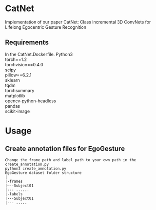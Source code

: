 # CatNet
Implementation of our paper CatNet: Class Incremental 3D ConvNets for Lifelong Egocentric Gesture Recognition
## Requirements
In the CatNet.Dockerfile.
Python3\
torch==1.2\
torchvision==0.4.0\
scipy\
pillow==6.2.1\
sklearn\
tqdm\
torchsummary\
matplotlib\
opencv-python-headless\
pandas\
scikit-image
# Usage
## Create annotation files for EgoGesture
  ```
  Change the frame_path and label_path to your own path in the create_annotation.py
  python3 create_annotation.py
  EgoGesture dataset folder structure
  |
  |-frames
  |–--Subject01
  |--- ......
  |-labels
  |---Subject01
  |--- .....
  ```
